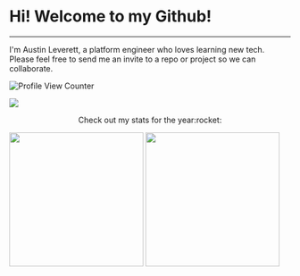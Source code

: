 # Hi! Welcome to my Github!
---
I'm Austin Leverett, a platform engineer who loves learning new tech.<br> 
Please feel free to send me an invite to a repo or project so we can collaborate. 

![Profile View Counter](https://komarev.com/ghpvc/?username=miliaus)&nbsp;&nbsp;

<a href="https://www.linkedin.com/in/all09/"><img src="https://img.shields.io/badge/LinkedIn-0077B5?style=for-the-badge&logo=linkedin&logoColor=white"></a>


<p align="center">
Check out my stats for the year:rocket:

<img src="https://github-readme-stats.vercel.app/api?username=miliaus&show_icons=true" height="240"></a>
<img src="https://github-readme-stats.vercel.app/api/top-langs/?username=miliaus" height="240"></a>
</p>



